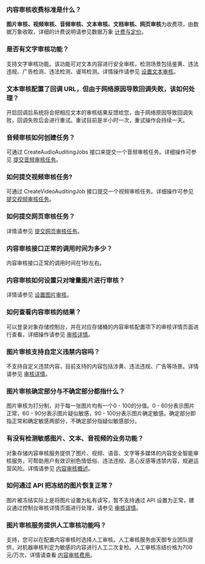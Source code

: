 ### 内容审核收费标准是什么？

**图片审核、视频审核、音频审核、文本审核、文档审核、网页审核**为收费项，由数据万象收取，详细的计费说明请参见数据万象 [计费与定价](https://cloud.tencent.com/document/product/460/6970)。

### 是否有文字审核功能？

支持文字审核功能。该功能可对文本内容进行安全审核，检测场景包括鉴黄、违法违规、广告检测、违法检测、谩骂检测。详情操作请参见 [设置文本审核](https://cloud.tencent.com/document/product/436/54404)。


### 文本审核配置了回调 URL，但由于网络原因导致回调失败，该如何处理？

开启回调后系统将会把相应文本的审核结果反馈给您，由于网络原因导致回调失败，回调失败后会进行重试。重试目前是半小时一次，重试操作会持续一天。

### 音频审核如何创建任务？

可通过 CreateAudioAuditingJobs 接口来提交一个音频审核任务。详细操作可参见 [提交音频审核任务](https://cloud.tencent.com/document/product/436/54063)。

### 如何提交视频审核任务?

可通过 CreateVideoAuditingJob 接口提交一个视频审核任务。详细操作可参见 [提交视频审核任务](https://cloud.tencent.com/document/product/436/47316)。

### 如何提交网页审核任务？

详情请参见 [提交网页审核任务](https://cloud.tencent.com/document/product/436/63958)。


### 内容审核接口正常的调用时间为多少？

内容审核接口正常的调用时间在1秒左右。

### 内容审核如何设置只对增量图片进行审核？

详情请参见 [设置图片审核](https://cloud.tencent.com/document/product/436/45433)。

### 如何查看内容审核的结果？

可以登录对象存储控制台，并在对应存储桶的内容审核配置项下的审核详情页面进行查看，详细操作请参见 [审核详情](https://cloud.tencent.com/document/product/436/54403)。

### 图片审核支持自定义违禁内容吗？

不支持自定义违禁内容，目前支持的内容包括涉黄、违法违规、广告等场景。详情请参见 [审核详情](https://cloud.tencent.com/document/product/436/54403)。

### 图片审核确定部分与不确定部分都指什么？

图片审核为打分制，对于每一张图片均有一个0 - 100的分值。0 - 60分表示图片正常，60 - 90分表示图片疑似敏感，90 - 100分表示图片确定敏感。确定部分即指正常和确定敏感两部分，不确定部分指疑似敏感部分。

### 有没有检测敏感图片、文本、音视频的业务功能？

对象存储内容审核服务提供了图片、视频、语音、文字等多媒体的内容安全智能审核服务，可帮助用户有效识别色情低俗、违法违规、恶心反感等违禁内容，规避运营风险。详情请参见 [内容审核概述](https://cloud.tencent.com/document/product/436/45435)。

### 如何通过 API 把冻结的图片恢复正常？

图片被冻结实际上是将图片设置为私有读写，暂不支持通过 API 设置为正常，建议通过控制台审核详情页面进行处理，请参见 [审核详情](https://cloud.tencent.com/document/product/436/54403)。

### 图片审核服务提供人工审核功能吗？

支持，您可以在配置内容审核时选择人工审核。人工审核服务由天御专业团队提供，对机器审核判定为敏感的内容进行人工二次复检。人工审核冻结价格为700元/万次，详情请查看 [内容审核费用](https://cloud.tencent.com/document/product/460/58119)。


